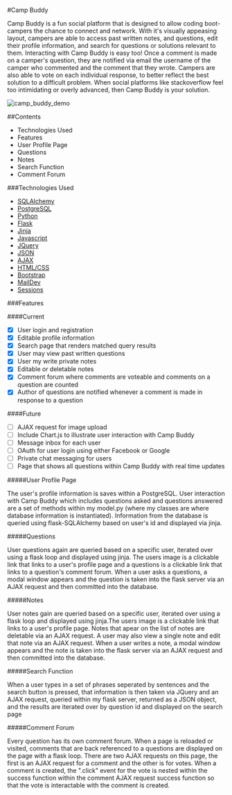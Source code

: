 #Camp Buddy

Camp Buddy is a fun social platform that is designed to allow coding boot-campers the chance to connect and network. With it's visually appeasing layout, campers are able to access past written notes, and questions, edit their profile information, and search for questions or solutions relevant to them. Interacting with Camp Buddy is easy too! Once a comment is made on a camper's question, they are notified via email the username of the camper who commented and the comment that they wrote. Campers are also able to vote on each individual response, to better reflect the best solution to a difficult problem. When social platforms like stackoverflow feel too intimidating or overly advanced, then Camp Buddy is your solution.


![camp_buddy_demo](https://cloud.githubusercontent.com/assets/11432315/15886124/0ab8142c-2d10-11e6-87f1-92d420bf803e.gif)

##Contents

* Technologies Used
* Features
* User Profile Page
* Questions
* Notes
* Search Function
* Comment Forum

###Technologies Used

* [SQLAlchemy](http://www.sqlalchemy.org/)
* [PostgreSQL](https://www.postgresql.org/)
* [Python](https://www.python.org/)
* [Flask](http://flask.pocoo.org/)
* [Jinja](http://jinja.pocoo.org/)
* [Javascript](https://www.javascript.com/)
* [JQuery](https://jquery.com/)
* [JSON](http://www.json.org/)
* [AJAX](http://api.jquery.com/jquery.ajax/)
* [HTML/CSS](http://www.w3schools.com/html/html_css.asp)
* [Bootstrap](http://getbootstrap.com/)
* [MailDev](https://www.npmjs.com/package/maildev)
* [Sessions](http://www.allaboutcookies.org/cookies/session-cookies-used-for.html)

###Features

####Current

- [x] User login and registration
- [x] Editable profile information
- [x] Search page that renders matched query results
- [x] User may view past written questions
- [x] User my write private notes
- [x] Editable or deletable notes
- [x] Comment forum where comments are voteable and comments on a question are counted
- [x] Author of questions are notified whenever a comment is made in response to a question

####Future

- [ ] AJAX request for image upload
- [ ] Include Chart.js to illustrate user interaction with Camp Buddy
- [ ] Message inbox for each user
- [ ] OAuth for user login using either Facebook or Google
- [ ] Private chat messaging for users
- [ ] Page that shows all questions within Camp Buddy with real time updates

#####User Profile Page

The user's profile information is saves within a PostgreSQL. User interaction with Camp Buddy which includes questions asked and questions answered are a set of methods within my model.py (where my classes are where database information is instantiated). Information from the database is queried using flask-SQLAlchemy based on user's id and displayed via jinja. 

#####Questions

User questions again are queried based on a specific user, iterated over using a flask loop and displayed using jinja. The users image is a clickable link that links to a user's profile page and a questions is a clickable link that links to a question's comment forum. When a user asks a questions, a modal window appears and the question is taken into the flask server via an AJAX request and then committed into the database. 

#####Notes

User notes gain are queried based on a specific user, iterated over using a flask loop and displayed using jinja.The users image is a clickable link that links to a user's profile page. Notes that apear on the list of notes are deletable via an AJAX request. A user may also view a single note and edit that note via an AJAX request. When a user writes a note, a modal window appears and the note is taken into the flask server via an AJAX request and then committed into the database. 

#####Search Function

When a user types in a set of phrases seperated by sentences and the search button is pressed, that information is then taken via JQuery and an AJAX request, queried within my flask server, returned as a JSON object, and the results are iterated over  by question id and displayed on the search page

#####Comment Forum

Every question has its own comment forum. When a page is reloaded or visited, comments that are back referenced to a questions are displayed on the page with a flask loop. There are two AJAX requests on this page, the first is an AJAX request for a comment and the other is for votes. When a comment is created, the ".click" event for the vote is nested within the success function within the comment AJAX request success function so that the vote is interactable with the comment is created.  
